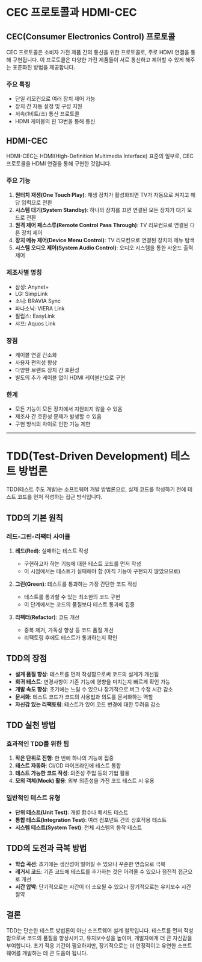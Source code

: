 # CEC 프로토콜과 HDMI-CEC

## CEC(Consumer Electronics Control) 프로토콜

CEC 프로토콜은 소비자 가전 제품 간의 통신을 위한 프로토콜로, 주로 HDMI 연결을 통해 구현됩니다. 이 프로토콜은 다양한 가전 제품들이 서로 통신하고 제어할 수 있게 해주는 표준화된 방법을 제공합니다.

### 주요 특징

- 단일 리모컨으로 여러 장치 제어 가능
- 장치 간 자동 설정 및 구성 지원
- 저속(1비트/초) 통신 프로토콜
- HDMI 케이블의 핀 13번을 통해 통신

## HDMI-CEC

HDMI-CEC는 HDMI(High-Definition Multimedia Interface) 표준의 일부로, CEC 프로토콜을 HDMI 연결을 통해 구현한 것입니다.

### 주요 기능

1. **원터치 재생(One Touch Play)**: 재생 장치가 활성화되면 TV가 자동으로 켜지고 해당 입력으로 전환
2. **시스템 대기(System Standby)**: 하나의 장치를 끄면 연결된 모든 장치가 대기 모드로 전환
3. **원격 제어 패스스루(Remote Control Pass Through)**: TV 리모컨으로 연결된 다른 장치 제어
4. **장치 메뉴 제어(Device Menu Control)**: TV 리모컨으로 연결된 장치의 메뉴 탐색
5. **시스템 오디오 제어(System Audio Control)**: 오디오 시스템을 통한 사운드 출력 제어

### 제조사별 명칭

- 삼성: Anynet+
- LG: SimpLink
- 소니: BRAVIA Sync
- 파나소닉: VIERA Link
- 필립스: EasyLink
- 샤프: Aquos Link

### 장점

- 케이블 연결 간소화
- 사용자 편의성 향상
- 다양한 브랜드 장치 간 호환성
- 별도의 추가 케이블 없이 HDMI 케이블만으로 구현

### 한계

- 모든 기능이 모든 장치에서 지원되지 않을 수 있음
- 제조사 간 호환성 문제가 발생할 수 있음
- 구현 방식의 차이로 인한 기능 제한

---

# TDD(Test-Driven Development) 테스트 방법론

TDD(테스트 주도 개발)는 소프트웨어 개발 방법론으로, 실제 코드를 작성하기 전에 테스트 코드를 먼저 작성하는 접근 방식입니다.

## TDD의 기본 원칙

### 레드-그린-리팩터 사이클

1. **레드(Red)**: 실패하는 테스트 작성
   - 구현하고자 하는 기능에 대한 테스트 코드를 먼저 작성
   - 이 시점에서는 테스트가 실패해야 함 (아직 기능이 구현되지 않았으므로)

2. **그린(Green)**: 테스트를 통과하는 가장 간단한 코드 작성
   - 테스트를 통과할 수 있는 최소한의 코드 구현
   - 이 단계에서는 코드의 품질보다 테스트 통과에 집중

3. **리팩터(Refactor)**: 코드 개선
   - 중복 제거, 가독성 향상 등 코드 품질 개선
   - 리팩토링 후에도 테스트가 통과하는지 확인

## TDD의 장점

- **설계 품질 향상**: 테스트를 먼저 작성함으로써 코드의 설계가 개선됨
- **회귀 테스트**: 변경사항이 기존 기능에 영향을 미치는지 빠르게 확인 가능
- **개발 속도 향상**: 초기에는 느릴 수 있으나 장기적으로 버그 수정 시간 감소
- **문서화**: 테스트 코드가 코드의 사용법과 의도를 문서화하는 역할
- **자신감 있는 리팩토링**: 테스트가 있어 코드 변경에 대한 두려움 감소

## TDD 실천 방법

### 효과적인 TDD를 위한 팁

1. **작은 단위로 진행**: 한 번에 하나의 기능에 집중
2. **테스트 자동화**: CI/CD 파이프라인에 테스트 통합
3. **테스트 가능한 코드 작성**: 의존성 주입 등의 기법 활용
4. **모의 객체(Mock) 활용**: 외부 의존성을 가진 코드 테스트 시 유용

### 일반적인 테스트 유형

- **단위 테스트(Unit Test)**: 개별 함수나 메서드 테스트
- **통합 테스트(Integration Test)**: 여러 컴포넌트 간의 상호작용 테스트
- **시스템 테스트(System Test)**: 전체 시스템의 동작 테스트

## TDD의 도전과 극복 방법

- **학습 곡선**: 초기에는 생산성이 떨어질 수 있으나 꾸준한 연습으로 극복
- **레거시 코드**: 기존 코드에 테스트를 추가하는 것은 어려울 수 있으나 점진적 접근으로 개선
- **시간 압박**: 단기적으로는 시간이 더 소요될 수 있으나 장기적으로는 유지보수 시간 절약

## 결론

TDD는 단순한 테스트 방법론이 아닌 소프트웨어 설계 철학입니다. 테스트를 먼저 작성함으로써 코드의 품질을 향상시키고, 유지보수성을 높이며, 개발자에게 더 큰 자신감을 부여합니다. 초기 적응 기간이 필요하지만, 장기적으로는 더 안정적이고 유연한 소프트웨어를 개발하는 데 큰 도움이 됩니다.
